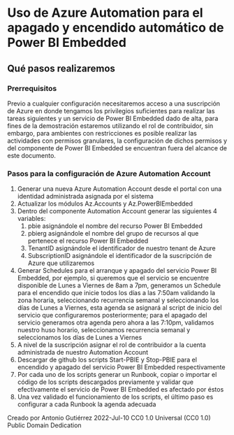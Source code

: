 # Uso de Azure Automation para el apagado y encendido automático de Power BI Embedded

## Qué pasos realizaremos

### Prerrequisitos
Previo a cualquier configuración necesitaremos acceso a una suscripción de Azure en donde tengamos los privilegios suficientes para realizar las tareas siguientes y un servicio de Power BI Embedded dado de alta, para fines de la demostración estaremos utilizando el rol de contribuidor, sin embargo, para ambientes con restricciones es posible realizar las actividades con permisos granulares, la configuración de dichos permisos y del componente de Power BI Embedded se encuentran fuera del alcance de este documento.
### Pasos para la configuración de Azure Automation Account
1.	Generar una nueva Azure Automation Account desde el portal con una identidad administrada asignada por el sistema
2.  Actualizar los módulos Az.Accounts y Az.PowerBIEmbedded
3.	Dentro del componente Automation Account generar las siguientes 4 variables:
    1.	pbie asignándole el nombre del recurso Power BI Embedded
    2.	pbierg asignándole el nombre del grupo de recursos al que pertenece el recurso Power BI Embedded
    3.	TenantID asignándole el identificador de nuestro tenant de Azure
    4.	SubscriptionID asignándole el identificador de la suscripción de Azure que utilizaremos
4.	Generar Schedules para el arranque y apagado del servicio Power BI Embedded, por ejemplo, si queremos que el servicio se encuentre disponible de Lunes a Viernes de 8am a 7pm, generamos un Schedule para el encendido que inicie todos los días a las 7:50am validando la zona horaria, seleccionando recurrencia semanal y seleccionando los días de Lunes a Viernes, esta agenda se asignará al script de inicio del servicio que configuraremos posteriormente; para el apagado del servicio generamos otra agenda pero ahora a las 7:10pm, validamos nuestro huso horario, seleccionamos recurrencia semanal y seleccionamos los días de Lunes a Viernes
5.	A nivel de la suscripción asignar el rol de contribuidor a la cuenta administrada de nuestro Automation Account
6.	Descargar de github los scripts Start-PBIE y Stop-PBIE para el encendido y apagado del servicio Power BI Embedded respectivamente
7.	Por cada uno de los scripts generar un Runbook, copiar o importar el código de los scripts descargados previamente y validar que efectivamente el servicio de Power BI Embedded es afectado por éstos
8.	Una vez validado el funcionamiento de los scripts, el último paso es configurar a cada Runbook la agenda adecuada

Creado por Antonio Gutiérrez
2022-Jul-10
CC0 1.0 Universal (CC0 1.0)
Public Domain Dedication 
